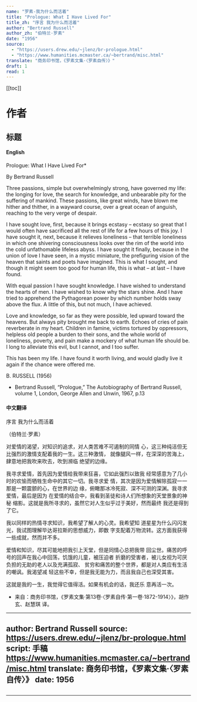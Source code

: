 ```yaml
---
name: "罗素-我为什么而活着"
title: "Prologue: What I Have Lived For"
title_zh: "序言 我为什么而活着"
author: "Bertrand Russell"
author_zh: "伯特兰·罗素"
date: "1956"
source: 
  - "https://users.drew.edu/~jlenz/br-prologue.html"
  - "https://www.humanities.mcmaster.ca/~bertrand/misc.html"
translate: "商务印书馆，《罗素文集·〈罗素自传〉》"
draft: 1
read: 1
---
```


[[toc]]


# 作者

## 标题

<!-- tabs:start -->

#### **English**

Prologue: What I Have Lived For*

By Bertrand Russell

Three passions, simple but overwhelmingly strong, have governed my life: the longing for love, the search for knowledge, and unbearable pity for the suffering of mankind. These passions, like great winds, have blown me hither and thither, in a wayward course, over a great ocean of anguish, reaching to the very verge of despair.

I have sought love, first, because it brings ecstasy – ecstasy so great that I would often have sacrificed all the rest of life for a few hours of this joy. I have sought it, next, because it relieves loneliness – that terrible loneliness in which one shivering consciousness looks over the rim of the world into the cold unfathomable lifeless abyss. I have sought it finally, because in the union of love I have seen, in a mystic miniature, the prefiguring vision of the heaven that saints and poets have imagined. This is what I sought, and though it might seem too good for human life, this is what – at last – I have found.

With equal passion I have sought knowledge. I have wished to understand the hearts of men. I have wished to know why the stars shine. And I have tried to apprehend the Pythagorean power by which number holds sway above the flux. A little of this, but not much, I have achieved.

Love and knowledge, so far as they were possible, led upward toward the heavens. But always pity brought me back to earth. Echoes of cries of pain reverberate in my heart. Children in famine, victims tortured by oppressors, helpless old people a burden to their sons, and the whole world of loneliness, poverty, and pain make a mockery of what human life should be. I long to alleviate this evil, but I cannot, and I too suffer.

This has been my life. I have found it worth living, and would gladly live it again if the chance were offered me.

B. RUSSELL
(1956)

*  Bertrand Russell, “Prologue,” The Autobiography of Bertrand Russell, volume 1, London, George Allen and Unwin, 1967, p.13

#### **中文翻译**

序言 我为什么而活着

（伯特兰·罗素）

对爱情的渴望，对知识的追求，对人类苦难不可遏制的同情
心，这三种纯洁但无比强烈的激情支配着我的一生。这三种激情，
就像腿风一样，在深深的苦海上，肆意地把我吹来吹去，吹到濒临
绝望的边缘。

我寻求爱情，首先因为爱情给我带来狂喜，它如此强烈以致我
经常感意为了几小时的欢愉而牺牲生命中的其它一切。我寻求爱
情，其次是因为爱情解除孤寂一一那是一颗震颤的心，在世界的边
缘，俯瞰那冰冷死寂、深不可测的深渊。我寻求爱情，最后是因为
在爱情的结合中，我看到圣徒和诗人们所想象的天堂景象的神秘
缩影。这就是我所寻求的，虽然它对人生似乎过于美好，然而最终
我还是得到了它。

我以同样的热情寻求知识，我希望了解人的心灵。我希望知
道星星为什么闪闪发光，我试图理解毕达哥拉斯的思想威力，即数
字支配着万物流转。这方面我获得一些成就，然而并不多。

爱情和知识，尽其可能地把我引上天堂，但是同情心总把我带
回尘世。痛苦的呼号的回声在我心中回荡，饥饿的儿童，被压迫者
折磨的受害者，被儿女视为可厌负担的无助的老人以及充满孤寂、
贫穷和痛苦的整个世界，都是对人类应有生活的嘲讽。我渴望减
轻这些不幸，但是我无能为力，而且我自己也深受其害。

这就是我的一生，我觉得它值得活。如果有机会的话，我还乐
意再活一次。


* 来自：商务印书馆，《罗素文集·第13卷·〈罗素自传·第一卷·1872-1914〉》，胡作玄、赵慧琪 译。

<!-- tabs:end -->



---
author: Bertrand Russell
source: https://users.drew.edu/~jlenz/br-prologue.html
script: 手稿 https://www.humanities.mcmaster.ca/~bertrand/misc.html
translate: 商务印书馆，《罗素文集·〈罗素自传〉》
date: 1956
---

## 
---

# 